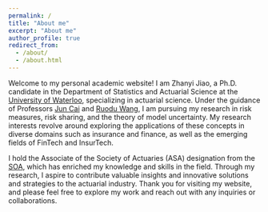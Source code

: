 ```yaml
---
permalink: /
title: "About me"
excerpt: "About me"
author_profile: true
redirect_from: 
  - /about/
  - /about.html
---
```

Welcome to my personal academic website! I am Zhanyi Jiao, a Ph.D. candidate in the Department of Statistics and Actuarial Science at the [University of Waterloo](https://uwaterloo.ca/statistics-and-actuarial-science/), specializing in actuarial science. Under the guidance of Professors [Jun Cai](https://sas.uwaterloo.ca/~jcai/) and [Ruodu Wang](https://sas.uwaterloo.ca/~wang/index.html), I am pursuing my research in risk measures, risk sharing, and the theory of model uncertainty. My research interests revolve around exploring the applications of these concepts in diverse domains such as insurance and finance, as well as the emerging fields of FinTech and InsurTech. 

I hold the Associate of the Society of Actuaries (ASA) designation from the [SOA](https://www.soa.org/), which has enriched my knowledge and skills in the field. Through my research, I aspire to contribute valuable insights and innovative solutions and strategies to the actuarial industry. Thank you for visiting my website, and please feel free to explore my work and reach out with any inquiries or collaborations.
